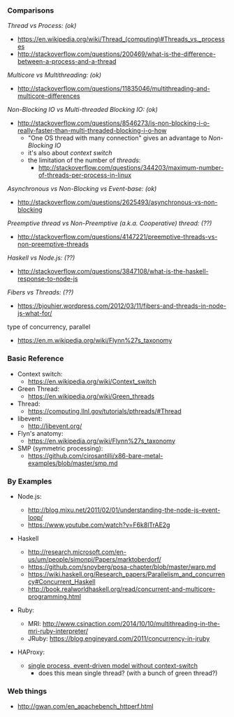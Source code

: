 <!--
{
  "title": "Concurrency",
  "date": "2016-08-16T17:29:16.000Z",
  "category": "",
  "tags": [],
  "draft": true
}
-->

### Comparisons

_Thread vs Process: (ok)_

- https://en.wikipedia.org/wiki/Thread_(computing)#Threads_vs._processes
- http://stackoverflow.com/questions/200469/what-is-the-difference-between-a-process-and-a-thread


_Multicore vs Multithreading: (ok)_

- http://stackoverflow.com/questions/11835046/multithreading-and-multicore-differences


_Non-Blocking IO vs Multi-threaded Blocking IO: (ok)_

- http://stackoverflow.com/questions/8546273/is-non-blocking-i-o-really-faster-than-multi-threaded-blocking-i-o-how
  - "One OS thread with many connection" gives an advantage to _Non-Blocking IO_
  - it's also about _context switch_
  - the limitation of the number of _threads_:
     - http://stackoverflow.com/questions/344203/maximum-number-of-threads-per-process-in-linux


_Asynchronous vs Non-Blocking vs Event-base: (ok)_

- http://stackoverflow.com/questions/2625493/asynchronous-vs-non-blocking


_Preemptive thread vs Non-Preemptive (a.k.a. Cooperative) thread: (??)_

- http://stackoverflow.com/questions/4147221/preemptive-threads-vs-non-preemptive-threads


_Haskell vs Node.js: (??)_

- http://stackoverflow.com/questions/3847108/what-is-the-haskell-response-to-node-js


_Fibers vs Threads: (??)_

- https://bjouhier.wordpress.com/2012/03/11/fibers-and-threads-in-node-js-what-for/

type of concurrency, parallel

- https://en.m.wikipedia.org/wiki/Flynn%27s_taxonomy

### Basic Reference

- Context switch:
  - https://en.wikipedia.org/wiki/Context_switch
- Green Thread:
  - https://en.wikipedia.org/wiki/Green_threads
- Thread:
  - https://computing.llnl.gov/tutorials/pthreads/#Thread
- libevent:
  - http://libevent.org/
- Flyn's anatomy:
  - https://en.wikipedia.org/wiki/Flynn%27s_taxonomy
- SMP (symmetric processing):
  - https://github.com/cirosantilli/x86-bare-metal-examples/blob/master/smp.md

### By Examples

- Node.js: 
  - http://blog.mixu.net/2011/02/01/understanding-the-node-js-event-loop/
  - https://www.youtube.com/watch?v=F6k8lTrAE2g

- Haskell
  - http://research.microsoft.com/en-us/um/people/simonpj/Papers/marktoberdorf/
  - https://github.com/snoyberg/posa-chapter/blob/master/warp.md
  - https://wiki.haskell.org/Research_papers/Parallelism_and_concurrency#Concurrent_Haskell
  - http://book.realworldhaskell.org/read/concurrent-and-multicore-programming.html

- Ruby:
  - MRI: http://www.csinaction.com/2014/10/10/multithreading-in-the-mri-ruby-interpreter/
  - JRuby: https://blog.engineyard.com/2011/concurrency-in-jruby

- HAProxy:
  - [single process, event-driven model without context-switch](http://www.haproxy.org/#perf)
    - does this mean single thread? (with a bunch of green thread?)


### Web things

- http://gwan.com/en_apachebench_httperf.html